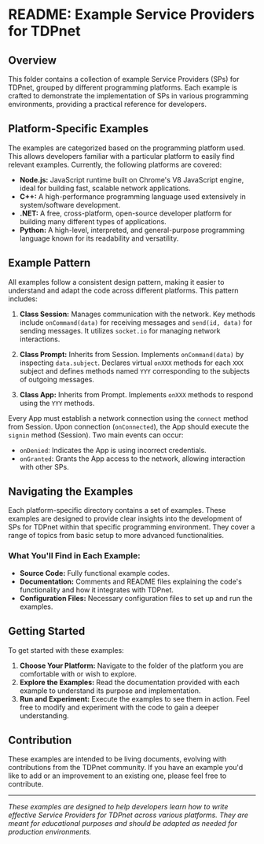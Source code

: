 # README: Example Service Providers for TDPnet

## Overview

This folder contains a collection of example Service Providers (SPs) for TDPnet, grouped by different programming platforms. Each example is crafted to demonstrate the implementation of SPs in various programming environments, providing a practical reference for developers.

## Platform-Specific Examples

The examples are categorized based on the programming platform used. This allows developers familiar with a particular platform to easily find relevant examples. Currently, the following platforms are covered:

- **Node.js:** JavaScript runtime built on Chrome's V8 JavaScript engine, ideal for building fast, scalable network applications.
- **C++:** A high-performance programming language used extensively in system/software development.
- **.NET:** A free, cross-platform, open-source developer platform for building many different types of applications.
- **Python:** A high-level, interpreted, and general-purpose programming language known for its readability and versatility.

## Example Pattern

All examples follow a consistent design pattern, making it easier to understand and adapt the code across different platforms. This pattern includes:

1. **Class Session:** Manages communication with the network. Key methods include `onCommand(data)` for receiving messages and `send(id, data)` for sending messages. It utilizes `socket.io` for managing network interactions.

2. **Class Prompt:** Inherits from Session. Implements `onCommand(data)` by inspecting `data.subject`. Declares virtual `onXXX` methods for each `XXX` subject and defines methods named `YYY` corresponding to the subjects of outgoing messages.

3. **Class App:** Inherits from Prompt. Implements `onXXX` methods to respond using the `YYY` methods.

Every App must establish a network connection using the `connect` method from Session. Upon connection (`onConnected`), the App should execute the `signin` method (Session). Two main events can occur:
   - `onDenied`: Indicates the App is using incorrect credentials.
   - `onGranted`: Grants the App access to the network, allowing interaction with other SPs.

## Navigating the Examples

Each platform-specific directory contains a set of examples. These examples are designed to provide clear insights into the development of SPs for TDPnet within that specific programming environment. They cover a range of topics from basic setup to more advanced functionalities.

### What You'll Find in Each Example:

- **Source Code:** Fully functional example codes.
- **Documentation:** Comments and README files explaining the code's functionality and how it integrates with TDPnet.
- **Configuration Files:** Necessary configuration files to set up and run the examples.

## Getting Started

To get started with these examples:

1. **Choose Your Platform:** Navigate to the folder of the platform you are comfortable with or wish to explore.
2. **Explore the Examples:** Read the documentation provided with each example to understand its purpose and implementation.
3. **Run and Experiment:** Execute the examples to see them in action. Feel free to modify and experiment with the code to gain a deeper understanding.

## Contribution

These examples are intended to be living documents, evolving with contributions from the TDPnet community. If you have an example you'd like to add or an improvement to an existing one, please feel free to contribute.

---

*These examples are designed to help developers learn how to write effective Service Providers for TDPnet across various platforms. They are meant for educational purposes and should be adapted as needed for production environments.*
